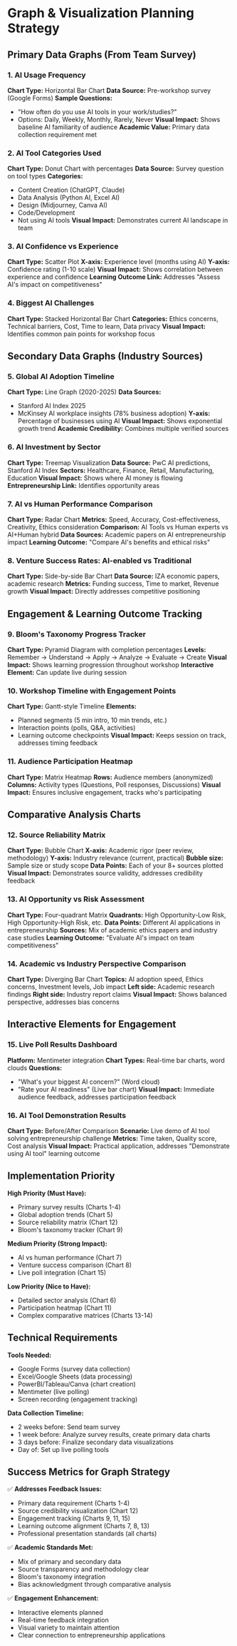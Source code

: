 # Graph & Visualization Planning Strategy

## Primary Data Graphs (From Team Survey)

### 1. AI Usage Frequency 
**Chart Type:** Horizontal Bar Chart
**Data Source:** Pre-workshop survey (Google Forms)
**Sample Questions:**
- "How often do you use AI tools in your work/studies?"
- Options: Daily, Weekly, Monthly, Rarely, Never
**Visual Impact:** Shows baseline AI familiarity of audience
**Academic Value:** Primary data collection requirement met

### 2. AI Tool Categories Used
**Chart Type:** Donut Chart with percentages
**Data Source:** Survey question on tool types
**Categories:** 
- Content Creation (ChatGPT, Claude)
- Data Analysis (Python AI, Excel AI)
- Design (Midjourney, Canva AI)
- Code/Development
- Not using AI tools
**Visual Impact:** Demonstrates current AI landscape in team

### 3. AI Confidence vs Experience
**Chart Type:** Scatter Plot
**X-axis:** Experience level (months using AI)
**Y-axis:** Confidence rating (1-10 scale)
**Visual Impact:** Shows correlation between experience and confidence
**Learning Outcome Link:** Addresses "Assess AI's impact on competitiveness"

### 4. Biggest AI Challenges
**Chart Type:** Stacked Horizontal Bar Chart
**Categories:** Ethics concerns, Technical barriers, Cost, Time to learn, Data privacy
**Visual Impact:** Identifies common pain points for workshop focus

## Secondary Data Graphs (Industry Sources)

### 5. Global AI Adoption Timeline
**Chart Type:** Line Graph (2020-2025)
**Data Sources:** 
- Stanford AI Index 2025
- McKinsey AI workplace insights (78% business adoption)
**Y-axis:** Percentage of businesses using AI
**Visual Impact:** Shows exponential growth trend
**Academic Credibility:** Combines multiple verified sources

### 6. AI Investment by Sector
**Chart Type:** Treemap Visualization
**Data Source:** PwC AI predictions, Stanford AI Index
**Sectors:** Healthcare, Finance, Retail, Manufacturing, Education
**Visual Impact:** Shows where AI money is flowing
**Entrepreneurship Link:** Identifies opportunity areas

### 7. AI vs Human Performance Comparison
**Chart Type:** Radar Chart
**Metrics:** Speed, Accuracy, Cost-effectiveness, Creativity, Ethics consideration
**Comparison:** AI Tools vs Human experts vs AI+Human hybrid
**Data Sources:** Academic papers on AI entrepreneurship impact
**Learning Outcome:** "Compare AI's benefits and ethical risks"

### 8. Venture Success Rates: AI-enabled vs Traditional
**Chart Type:** Side-by-side Bar Chart
**Data Source:** IZA economic papers, academic research
**Metrics:** Funding success, Time to market, Revenue growth
**Visual Impact:** Directly addresses competitive positioning

## Engagement & Learning Outcome Tracking

### 9. Bloom's Taxonomy Progress Tracker
**Chart Type:** Pyramid Diagram with completion percentages
**Levels:** Remember → Understand → Apply → Analyze → Evaluate → Create
**Visual Impact:** Shows learning progression throughout workshop
**Interactive Element:** Can update live during session

### 10. Workshop Timeline with Engagement Points
**Chart Type:** Gantt-style Timeline
**Elements:** 
- Planned segments (5 min intro, 10 min trends, etc.)
- Interaction points (polls, Q&A, activities)
- Learning outcome checkpoints
**Visual Impact:** Keeps session on track, addresses timing feedback

### 11. Audience Participation Heatmap
**Chart Type:** Matrix Heatmap
**Rows:** Audience members (anonymized)
**Columns:** Activity types (Questions, Poll responses, Discussions)
**Visual Impact:** Ensures inclusive engagement, tracks who's participating

## Comparative Analysis Charts

### 12. Source Reliability Matrix
**Chart Type:** Bubble Chart
**X-axis:** Academic rigor (peer review, methodology)
**Y-axis:** Industry relevance (current, practical)
**Bubble size:** Sample size or study scope
**Data Points:** Each of your 8+ sources plotted
**Visual Impact:** Demonstrates source validity, addresses credibility feedback

### 13. AI Opportunity vs Risk Assessment
**Chart Type:** Four-quadrant Matrix
**Quadrants:** High Opportunity-Low Risk, High Opportunity-High Risk, etc.
**Data Points:** Different AI applications in entrepreneurship
**Sources:** Mix of academic ethics papers and industry case studies
**Learning Outcome:** "Evaluate AI's impact on team competitiveness"

### 14. Academic vs Industry Perspective Comparison
**Chart Type:** Diverging Bar Chart
**Topics:** AI adoption speed, Ethics concerns, Investment levels, Job impact
**Left side:** Academic research findings
**Right side:** Industry report claims
**Visual Impact:** Shows balanced perspective, addresses bias concerns

## Interactive Elements for Engagement

### 15. Live Poll Results Dashboard
**Platform:** Mentimeter integration
**Chart Types:** Real-time bar charts, word clouds
**Questions:** 
- "What's your biggest AI concern?" (Word cloud)
- "Rate your AI readiness" (Live bar chart)
**Visual Impact:** Immediate audience feedback, addresses participation feedback

### 16. AI Tool Demonstration Results
**Chart Type:** Before/After Comparison
**Scenario:** Live demo of AI tool solving entrepreneurship challenge
**Metrics:** Time taken, Quality score, Cost analysis
**Visual Impact:** Practical application, addresses "Demonstrate using AI tool" learning outcome

## Implementation Priority

**High Priority (Must Have):**
- Primary survey results (Charts 1-4)
- Global adoption trends (Chart 5)
- Source reliability matrix (Chart 12)
- Bloom's taxonomy tracker (Chart 9)

**Medium Priority (Strong Impact):**
- AI vs human performance (Chart 7)
- Venture success comparison (Chart 8)
- Live poll integration (Chart 15)

**Low Priority (Nice to Have):**
- Detailed sector analysis (Chart 6)
- Participation heatmap (Chart 11)
- Complex comparative matrices (Charts 13-14)

## Technical Requirements

**Tools Needed:**
- Google Forms (survey data collection)
- Excel/Google Sheets (data processing)
- PowerBI/Tableau/Canva (chart creation)
- Mentimeter (live polling)
- Screen recording (engagement tracking)

**Data Collection Timeline:**
- 2 weeks before: Send team survey
- 1 week before: Analyze survey results, create primary data charts
- 3 days before: Finalize secondary data visualizations
- Day of: Set up live polling tools

## Success Metrics for Graph Strategy

✅ **Addresses Feedback Issues:**
- Primary data requirement (Charts 1-4)
- Source credibility visualization (Chart 12)
- Engagement tracking (Charts 9, 11, 15)
- Learning outcome alignment (Charts 7, 8, 13)
- Professional presentation standards (all charts)

✅ **Academic Standards Met:**
- Mix of primary and secondary data
- Source transparency and methodology clear
- Bloom's taxonomy integration
- Bias acknowledgment through comparative analysis

✅ **Engagement Enhancement:**
- Interactive elements planned
- Real-time feedback integration
- Visual variety to maintain attention
- Clear connection to entrepreneurship applications